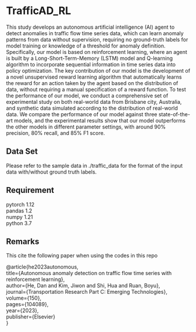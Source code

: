 # TrafficAD_RL

This study develops an autonomous artificial intelligence (AI) agent to detect anomalies in traffic flow time series data, 
which can learn anomaly patterns from data without supervision, requiring no ground-truth labels for model training or knowledge
 of a threshold for anomaly definition. Specifically, our model is based on reinforcement learning, where an agent is built by a
 Long-Short-Term-Memory (LSTM) model and Q-learning algorithm to incorporate sequential information in time series data into policy
 optimization. The key contribution of our model is the development of a novel unsupervised reward learning algorithm that 
 automatically learns the reward for an action taken by the agent based on the distribution of data, without requiring a manual 
 specification of a reward function. To test the performance of our model, we conduct a comprehensive set of experimental study 
 on both real-world data from Brisbane city, Australia, and synthetic data simulated according to the distribution of real-world data. 
 We compare the performance of our model against three state-of-the-art models, and the experimental results show that our model 
 outperforms the other models in different parameter settings, with around 90\% precision, 80\% recall, and 85\% F1 score.

## Data Set
Please refer to the sample data in ./traffic_data for the format of the input data with/without ground truth labels.

## Requirement
pytorch 1.12 \
pandas 1.2 \
numpy 1.21 \
python 3.7

## Remarks
This cite the following paper when using the codes in this repo

@article{he2023autonomous, \
  title={Autonomous anomaly detection on traffic flow time series with reinforcement learning}, \
  author={He, Dan and Kim, Jiwon and Shi, Hua and Ruan, Boyu}, \
  journal={Transportation Research Part C: Emerging Technologies}, \
  volume={150}, \
  pages={104089}, \
  year={2023}, \
  publisher={Elsevier} \
}
